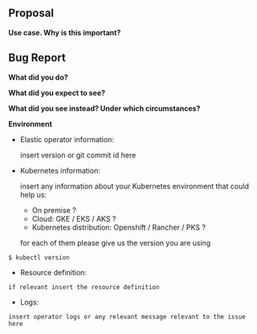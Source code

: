 <!--

** Please read the guidelines below. **

1.   GitHub is reserved for bug reports and feature requests. The best place to
     ask a general question is at the Elastic [forums](https://discuss.elastic.co).
     GitHub is not the place for general questions.
    
2.  Please fill out EITHER the feature request block or the bug report block
    below, and delete the other block.

-->

<!-- Feature request -->
## Proposal
**Use case. Why is this important?**

<!-- Bug report -->
## Bug Report
**What did you do?**

**What did you expect to see?**

**What did you see instead? Under which circumstances?**

**Environment**

* Elastic operator information:

	insert version or git commit id here

* Kubernetes information:

	insert any information about your Kubernetes environment that could help us:
	* On premise ?
	* Cloud: GKE / EKS / AKS ?
	* Kubernetes distribution: Openshift / Rancher / PKS ?
	
	for each of them please give us the version you are using
```
$ kubectl version
```

* Resource definition:
```
if relevant insert the resource definition
```

* Logs:
```
insert operator logs or any relevant message relevant to the issue here
```